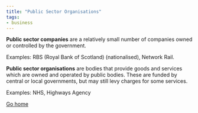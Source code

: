 ```yaml
---
title: "Public Sector Organisations"
tags:
- business
---
```

**Public sector companies** are a relatively small number of companies owned or controlled by the government. 

Examples: RBS (Royal Bank of Scotland) (nationalised), Network Rail.


**Public sector organisations** are bodies that provide goods and services which are owned and operated by public bodies. These are funded by central or local governments, but may still levy charges for some services.

Examples: NHS, Highways Agency

[Go home](/)